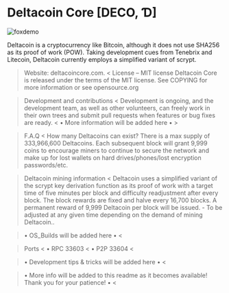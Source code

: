 # Deltacoin Core [DECO, Ɗ]
 
 ![foxdemo](https://deltacoincore.com/assets/img/DCOIN.png)
 
Deltacoin is a cryptocurrency like Bitcoin, although it does not use SHA256 as its proof of work (POW). Taking development cues from Tenebrix and Litecoin, Deltacoin currently employs a simplified variant of scrypt.

> Website: deltacoincore.com. <
License – MIT license
Deltacoin Core is released under the terms of the MIT license. See COPYING for more information or see opensource.org

> Development and contributions <
Development is ongoing, and the development team, as well as other volunteers, can freely work in their own trees and submit pull requests when features or bug fixes are ready.
< • More information will be added here • >

> F.A.Q <
How many Deltacoins can exist?
There is a max supply of 333,966,600 Deltacoins.
Each subsequent block will grant 9,999 coins to encourage miners to continue to secure the network and make up for lost wallets on hard drives/phones/lost encryption passwords/etc.

> Deltacoin mining information <
Deltacoin uses a simplified variant of the scrypt key derivation function as its proof of work with a target time of five minutes per block and difficulty readjustment after every block. The block rewards are fixed and halve every 16,700 blocks. A permanent reward of 9,999 Deltacoin per block will be issued. - To be adjusted at any given time depending on the demand of mining Deltacoin..

> • OS_Builds will be added here • <

> Ports <
> • RPC	33603 <
> • P2P	33604 <

> • Development tips & tricks will be added here • <

> • More info will be added to this readme as it becomes available! Thank you for your patience! • <
